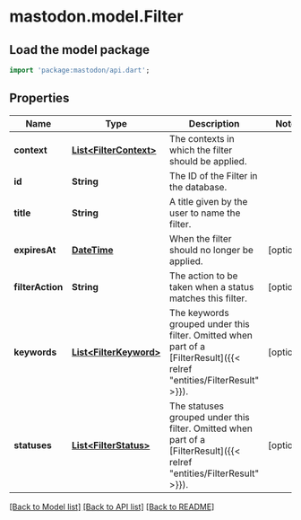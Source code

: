 # mastodon.model.Filter

## Load the model package
```dart
import 'package:mastodon/api.dart';
```

## Properties
Name | Type | Description | Notes
------------ | ------------- | ------------- | -------------
**context** | [**List&lt;FilterContext&gt;**](FilterContext.md) | The contexts in which the filter should be applied. | 
**id** | **String** | The ID of the Filter in the database. | 
**title** | **String** | A title given by the user to name the filter. | 
**expiresAt** | [**DateTime**](DateTime.md) | When the filter should no longer be applied. | [optional] 
**filterAction** | **String** | The action to be taken when a status matches this filter. | [optional] 
**keywords** | [**List&lt;FilterKeyword&gt;**](FilterKeyword.md) | The keywords grouped under this filter. Omitted when part of a [FilterResult]({{< relref \"entities/FilterResult\" >}}). | [optional] 
**statuses** | [**List&lt;FilterStatus&gt;**](FilterStatus.md) | The statuses grouped under this filter. Omitted when part of a [FilterResult]({{< relref \"entities/FilterResult\" >}}). | [optional] 

[[Back to Model list]](../README.md#documentation-for-models) [[Back to API list]](../README.md#documentation-for-api-endpoints) [[Back to README]](../README.md)


